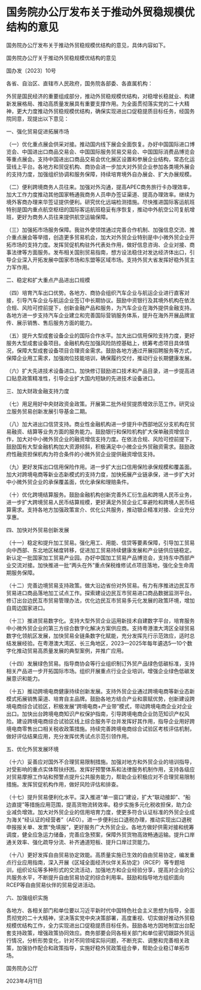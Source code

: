 # 国务院办公厅发布关于推动外贸稳规模优结构的意见

国务院办公厅发布关于推动外贸稳规模优结构的意见，具体内容如下。

国务院办公厅关于推动外贸稳规模优结构的意见

国办发〔2023〕10号

各省、自治区、直辖市人民政府，国务院各部委、各直属机构：

外贸是国民经济的重要组成部分，推动外贸稳规模优结构，对稳增长稳就业、构建新发展格局、推动高质量发展具有重要支撑作用。为全面贯彻落实党的二十大精神，更大力度推动外贸稳规模优结构，确保实现进出口促稳提质目标任务，经国务院同意，现提出以下意见：

一、强化贸易促进拓展市场

（一）优化重点展会供采对接。推动国内线下展会全面恢复。办好中国国际进口博览会、中国进出口商品交易会、中国国际服务贸易交易会、中国国际消费品博览会等重点展会。支持中国进出口商品交易会优化展区设置和参展企业结构，常态化运营线上平台。各地方和贸促机构、商协会进一步加大对外贸企业参加各类境外展会的支持力度，加强组织协调和服务保障，持续培育境外自办展会、扩大办展规模。

（二）便利跨境商务人员往来。加强对外沟通，提高APEC商务旅行卡办理效率，加大工作力度推动其他国家畅通我商务人员申办签证渠道、提高办理效率。继续为境外客商办理来华签证提供便利。研究优化远端检测措施。尽快推进国际客运航班特别是国内重点航空枢纽的国际客运航班稳妥有序恢复，推动中外航空公司复航增班，更好为商务人员往来提供航空运输保障。

（三）加强拓市场服务保障。我驻外使领馆通过完善合作机制、加强信息交流、推介重点展会等举措，创造更多贸易机会，加大对外贸企业特别是中小微外贸企业开拓市场的支持力度。发挥贸促机构驻外代表处作用，做好信息咨询、企业对接、商事法律等方面服务。发布相关国别贸易指南，想方设法稳住对发达经济体出口，引导企业深入开拓发展中国家市场和东盟等区域市场。支持外贸大省发挥好稳外贸主力军作用。

二、稳定和扩大重点产品进出口规模

（四）培育汽车出口优势。各地方、商协会组织汽车企业与航运企业进行直客对接，引导汽车企业与航运企业签订中长期协议。鼓励中资银行及其境外机构在依法合规、风险可控前提下，创新金融产品和服务，为汽车企业在海外提供金融支持。各地方进一步支持汽车企业建立和完善国际营销服务体系，提升在海外开展品牌宣传、展示销售、售后服务方面的能力。

（五）提升大型成套设备企业的国际合作水平。加大出口信用保险支持力度，更好服务大型成套设备项目。金融机构在加强风险防控基础上，统筹考虑项目具体情况，保障大型成套设备项目合理资金需求。鼓励各地方通过开展招聘服务等方式，保障企业用工需求，加强岗位技能培训，确保履约交付，推动行业长期健康发展。

（六）扩大先进技术设备进口。加快修订鼓励进口技术和产品目录，进一步提高进口贴息政策精准性，引导企业扩大国内短缺的先进技术设备进口。

三、加大财政金融支持力度

（七）用足用好中央财政资金政策。开展第二批外经贸提质增效示范工作。研究设立服务贸易创新发展引导基金二期。

（八）加大进出口信贷支持。商业性金融机构进一步提升中西部地区分支机构在贸易融资、结算等业务方面的服务能力。鼓励银行和保险机构扩大保单融资增信合作，加大对中小微外贸企业的融资增信支持力度。在依法合规、风险可控前提下，鼓励国有大型金融机构加大资源倾斜，积极满足中小微企业外贸融资需求。鼓励政府性融资担保机构为符合条件的小微外贸企业提供融资增信支持。

（九）更好发挥出口信用保险作用。进一步扩大出口信用保险承保规模和覆盖面。加大对跨境电商等新业态新模式的支持力度，加快拓展产业链承保，进一步扩大对中小微外贸企业的承保覆盖面，优化承保和理赔条件。

（十）优化跨境结算服务。鼓励金融机构创新完善外汇衍生品和跨境人民币业务，进一步扩大跨境贸易人民币结算规模，更好满足外贸企业汇率避险和跨境人民币结算需求。支持各地方加强政策宣介、优化公共服务，推动银企精准对接、企业充分享惠。

四、加快对外贸易创新发展

（十一）稳定和提升加工贸易。强化用工、用能、信贷等要素保障，引导加工贸易向中西部、东北地区梯度转移，促进加工贸易持续健康发展和产业链供应链稳定。新认定一批国家加工贸易产业园。办好中国加工贸易产品博览会，支持东中西部产业交流对接。加快推进一批“两头在外”重点保税维修试点项目落地，强化全生命周期服务保障。

（十二）完善边境贸易支持政策。做大沿边省份对外贸易。有力有序推进边民互市贸易进口商品落地加工试点工作。探索建设边民互市贸易进口商品数据监测平台。修订出台边民互市贸易管理办法，优化边民互市贸易多元化发展的政策环境，增加自周边国家进口。

（十三）推进贸易数字化。支持大型外贸企业运用新技术自建数字平台，培育服务中小微外贸企业的第三方综合数字化解决方案供应商。支持粤港澳大湾区全球贸易数字化领航区发展，加快贸易全链条数字化赋能，充分发挥先行示范效应，适时总结发展经验。在粤港澳大湾区、长三角地区，2023—2025年每年遴选5—10个数字化推动贸易高质量发展的典型案例，并推广应用。

（十四）发展绿色贸易。指导商协会等行业组织制订外贸产品绿色低碳标准，支持相关产品进一步开拓国际市场。组织开展重点行业企业培训，增强企业绿色低碳发展意识和能力。

（十五）推动跨境电商健康持续创新发展。支持外贸企业通过跨境电商等新业态新模式拓展销售渠道、培育自主品牌。鼓励各地方结合产业和禀赋优势，创新建设跨境电商综合试验区，积极发展“跨境电商+产业带”模式，带动跨境电商企业对企业出口。加快出台跨境电商知识产权保护指南，引导跨境电商企业防范知识产权风险。建设跨境电商综合试验区线上综合服务平台并发挥好其作用，指导企业用好跨境电商零售出口相关税收政策措施。持续完善跨境电商综合试验区考核评估机制，做好评估结果应用，充分发挥优秀试点示范引领作用。

五、优化外贸发展环境

（十六）妥善应对国外不合理贸易限制措施。加强对地方和外贸企业的培训指导，对受影响的重点实体帮扶纾困。发挥好预警体系和法律服务机制作用，支持各级应对贸易摩擦工作站和预警点提升公共服务能力，帮助企业积极应对不合理贸易限制措施。发挥贸促机构作用，做好风险评估和排查。

（十七）提升贸易便利化水平。深入推进“单一窗口”建设，扩大“联动接卸”、“船边直提”等措施应用范围，提高货物流转效率。稳步实施多元化税收担保，助力企业减负增效。加大对外贸企业的信用培育力度，使更多符合认证标准的外贸企业成为海关“经认证的经营者”（AEO）。进一步便利出口退税办理，推动实现出口退税申报报关单、发票“免填报”，更好服务广大外贸企业。各地方做好供需对接和统筹调度，健全应急运力储备，完善应急预案，保障外贸货物高效畅通运输。提升口岸通关效率、强化疏导分流、补齐通道短板、提升口岸过货能力。

（十八）更好发挥自由贸易协定效能。高质量实施已生效的自由贸易协定，编发重点行业应用指南，深入开展《区域全面经济伙伴关系协定》（RCEP）等专题培训，组织论坛等多种形式的交流活动，加强地方和企业经验分享，提高对企业的公共服务水平，不断提升自由贸易协定的综合利用率。鼓励和指导地方组织面向RCEP等自由贸易伙伴的贸易促进活动。

六、加强组织实施

各地方、各相关部门和单位要以习近平新时代中国特色社会主义思想为指导，全面贯彻党的二十大精神，坚决落实党中央决策部署，高度重视、切实做好推动外贸稳规模优结构工作，全力实现进出口促稳提质目标任务。鼓励各地方因地制宜出台配套支持政策，增强政策协同效应。商务部要会同各相关部门和单位密切跟踪外贸运行情况，分析形势变化，针对不同领域实际问题，不断充实、调整和完善相关政策，加强协作配合和政策指导，实施好稳外贸政策组合拳，帮助企业稳订单拓市场。

国务院办公厅

2023年4月11日

